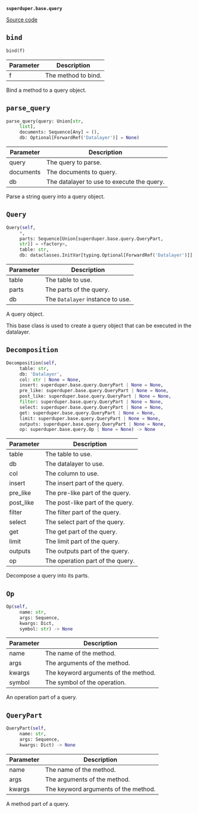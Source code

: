 **`superduper.base.query`** 

[Source code](https://github.com/superduper-io/superduper/blob/main/superduper/base/query.py)

## `bind` 

```python
bind(f)
```
| Parameter | Description |
|-----------|-------------|
| f | The method to bind. |

Bind a method to a query object.

## `parse_query` 

```python
parse_query(query: Union[str,
     list],
     documents: Sequence[Any] = (),
     db: Optional[ForwardRef('Datalayer')] = None)
```
| Parameter | Description |
|-----------|-------------|
| query | The query to parse. |
| documents | The documents to query. |
| db | The datalayer to use to execute the query. |

Parse a string query into a query object.

## `Query` 

```python
Query(self,
     *,
     parts: Sequence[Union[superduper.base.query.QueryPart,
     str]] = <factory>,
     table: str,
     db: dataclasses.InitVar[typing.Optional[ForwardRef('Datalayer')]] = None) -> None
```
| Parameter | Description |
|-----------|-------------|
| table | The table to use. |
| parts | The parts of the query. |
| db | The `Datalayer` instance to use. |

A query object.

This base class is used to create a query object that can be executed
in the datalayer.

## `Decomposition` 

```python
Decomposition(self,
     table: str,
     db: 'Datalayer',
     col: str | None = None,
     insert: superduper.base.query.QueryPart | None = None,
     pre_like: superduper.base.query.QueryPart | None = None,
     post_like: superduper.base.query.QueryPart | None = None,
     filter: superduper.base.query.QueryPart | None = None,
     select: superduper.base.query.QueryPart | None = None,
     get: superduper.base.query.QueryPart | None = None,
     limit: superduper.base.query.QueryPart | None = None,
     outputs: superduper.base.query.QueryPart | None = None,
     op: superduper.base.query.Op | None = None) -> None
```
| Parameter | Description |
|-----------|-------------|
| table | The table to use. |
| db | The datalayer to use. |
| col | The column to use. |
| insert | The insert part of the query. |
| pre_like | The pre-like part of the query. |
| post_like | The post-like part of the query. |
| filter | The filter part of the query. |
| select | The select part of the query. |
| get | The get part of the query. |
| limit | The limit part of the query. |
| outputs | The outputs part of the query. |
| op | The operation part of the query. |

Decompose a query into its parts.

## `Op` 

```python
Op(self,
     name: str,
     args: Sequence,
     kwargs: Dict,
     symbol: str) -> None
```
| Parameter | Description |
|-----------|-------------|
| name | The name of the method. |
| args | The arguments of the method. |
| kwargs | The keyword arguments of the method. |
| symbol | The symbol of the operation. |

An operation part of a query.

## `QueryPart` 

```python
QueryPart(self,
     name: str,
     args: Sequence,
     kwargs: Dict) -> None
```
| Parameter | Description |
|-----------|-------------|
| name | The name of the method. |
| args | The arguments of the method. |
| kwargs | The keyword arguments of the method. |

A method part of a query.

